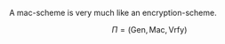 ---
---
A mac-scheme is very much like an encryption-scheme.

$$\Pi = (\text{Gen},\text{Mac},\text{Vrfy})$$

